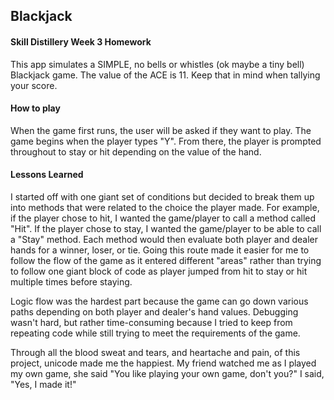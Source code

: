 ## Blackjack

#### Skill Distillery Week 3 Homework
This app simulates a SIMPLE, no bells or whistles (ok maybe a tiny bell) Blackjack game.
The value of the ACE is 11.  Keep that in mind when tallying your score.

#### How to play
When the game first runs, the user will be asked if they want to play.  The game
begins when the player types "Y".  From there, the player is prompted throughout
to stay or hit depending on the value of the hand.

#### Lessons Learned
I started off with one giant set of conditions but decided to break them up into
methods that were related to the choice the player made.  For example, if the player
chose to hit, I wanted the game/player to call a method called "Hit".  If the player
chose to stay, I wanted the game/player to be able to call a "Stay" method. Each
method would then evaluate both player and dealer hands for a winner, loser, or tie.
Going this route made it easier for me to follow the flow of the game as it entered
different "areas" rather than trying to follow one giant block of code as player
jumped from hit to stay or hit multiple times before staying.  

Logic flow was the hardest part because the game can go down various paths
depending on both player and dealer's hand values.  Debugging wasn't hard, but
rather time-consuming because I tried to keep from repeating code while still trying
to meet the requirements of the game.

Through all the blood sweat and tears, and heartache and pain, of this project, unicode made me the happiest.  My friend watched me as I played my own game, she said "You like playing
your own game, don't you?"  I said, "Yes, I made it!"
